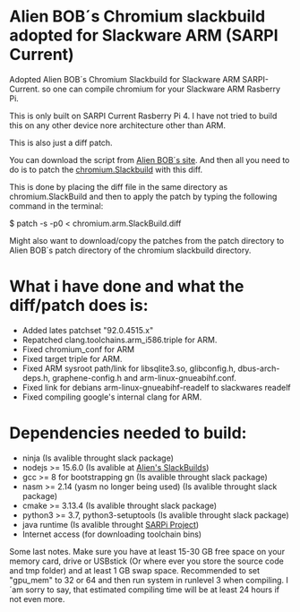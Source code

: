 # Alien BOB´s Chromium slackbuild adopted for Slackware ARM (SARPI Current)
Adopted Alien BOB´s Chromium Slackbuild for Slackware ARM SARPI-Current.
so one can compile chromium for your Slackware ARM Rasberry Pi.

This is only built on SARPI Current Rasberry Pi 4.
I have not tried to build this on any other device nore architecture other than ARM.

This is also just a diff patch.

You can download the script from [Alien BOB´s site](http://www.slackware.com/~alien/slackbuilds).
And then all you need to do is to patch the [chromium.Slackbuild](http://www.slackware.com/~alien/slackbuilds/chromium/build/) with this diff.

This is done by placing the diff file in the same directory as chromium.SlackBuild
and then to apply the patch by typing the following command in the terminal:

$ patch -s -p0 < chromium.arm.SlackBuild.diff

Might also want to download/copy the patches from the patch directory to Alien BOB´s patch directory of the chromium slackbuild directory.

# What i have done and what the diff/patch does is:
* Added lates patchset "92.0.4515.x"
* Repatched clang.toolchains.arm_i586.triple for ARM.
* Fixed chromium_conf for ARM
* Fixed target triple for ARM.
* Fixed ARM sysroot path/link for libsqlite3.so, glibconfig.h,
dbus-arch-deps.h, graphene-config.h and arm-linux-gnueabihf.conf.
* Fixed link for debians arm-linux-gnueabihf-readelf to slackwares readelf
* Fixed compiling google's internal clang for ARM.

# Dependencies needed to build:
* ninja (Is avalible throught slack package)
* nodejs >= 15.6.0 (Is avalible at [Alien's SlackBuilds](http://www.slackware.com/~alien/slackbuilds/nodejs/build/))
* gcc >= 8 for bootstrapping gn (Is avalible throught slack package)
* nasm >= 2.14 (yasm no longer being used) (Is avalible throught slack package)
* cmake >= 3.13.4 (Is avalible throught slack package)
* python3 >= 3.7, python3-setuptools (Is avalible throught slack package)
* java runtime (Is avalible throught [SARPi Project](https://sarpi.penthux.net/index.php?p=rpiarmcurrentpkgs))
* Internet access (for downloading toolchain bins)

Some last notes.
Make sure you have at least 15-30 GB free space on your memory card, drive or USBstick (Or where ever you store the source code and tmp folder) and at least 1 GB swap space.
Recommended to set "gpu_mem" to 32 or 64 and then run system in runlevel 3 when compiling.
I´am sorry to say, that estimated compiling time will be at least 24 hours if not even more.

